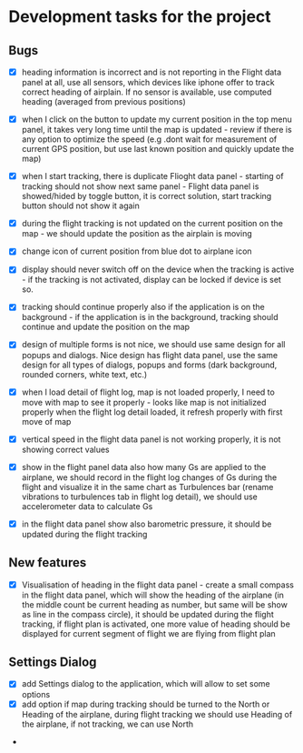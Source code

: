 # Development tasks for the project

## Bugs
- [x] heading information is incorrect and is not reporting in the Flight data panel at all, use all sensors, which devices like iphone offer to track correct heading of airplain. If no sensor is available, use computed heading (averaged from previous positions)
- [x] when I click on the button to update my current position in the top menu panel, it takes very long time until the map is updated - review if there is any option to optimize the speed (e.g .dont wait for measurement of current GPS position, but use last known position and quickly update the map)
- [x] when I start tracking, there is duplicate Flioght data panel - starting of tracking should not show next same panel - Flight data panel is showed/hided by toggle button, it is correct solution, start tracking button should not show it again
- [x] during the flight tracking is not updated on the current position on the map - we should update the position as the airplain is moving
- [x] change icon of current position from blue dot to airplane icon
- [x] display should never switch off on the device when the tracking is active - if the tracking is not activated, display can be locked if device is set so.
- [x] tracking should continue properly also if the application is on the background - if the application is in the background, tracking should continue and update the position on the map
- [x] design of multiple forms is not nice, we should use same design for all popups and dialogs. Nice design has flight data panel, use the same design for all types of dialogs, popups and forms (dark background, rounded corners, white text, etc.)
- [x] when I load detail of flight log, map is not loaded properly, I need to move with map to see it properly - looks like map is not initialized properly when the flight log detail loaded, it refresh properly with first move of map
- [x] vertical speed in the flight data panel is not working properly, it is not showing correct values
- [x] show in the flight panel data also how many Gs are applied to the airplane, we should record in the flight log changes of Gs during the flight and visualize it in the same chart as Turbulences bar (rename vibrations to turbulences tab in flight log detail), we should use accelerometer data to calculate Gs
- [x] in the flight data panel show also barometric pressure, it should be updated during the flight tracking


## New features
- [x] Visualisation of heading in the flight data panel - create a small compass in the flight data panel, which will show the heading of the airplane (in the middle count be current heading as number, but same will be show as line in the compass circle), it should be updated during the flight tracking, if flight plan is activated, one more value of heading should be displayed for current segment of flight we are flying from flight plan


## Settings Dialog
- [x] add Settings dialog to the application, which will allow to set some options
- [x] add option if map during tracking should be turned to the North or Heading of the airplane, during flight tracking we should use Heading of the airplane, if not tracking, we can use North
- 